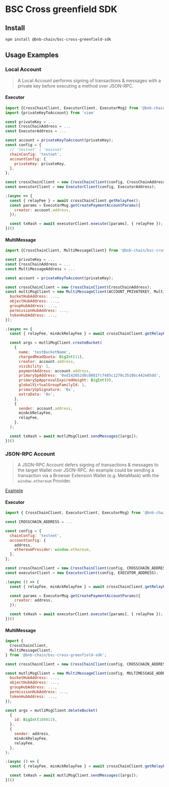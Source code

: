# BSC Cross greenfield SDK

## Install

```bash
npm install @bnb-chain/bsc-cross-greenfield-sdk
```

## Usage Examples

### Local Account

> A Local Account performs signing of transactions & messages with a private key before executing a method over JSON-RPC.

#### Executor

```js
import {CrossChainClient, ExecutorClient, ExecutorMsg} from '@bnb-chain/bsc-cross-greenfield-sdk'
import {privateKeyToAccount} from 'viem'

const privateKey = ...
const CrossChainAddress = ...
const ExecutorAddress = ...

const account = privateKeyToAccount(privateKey);
const config = {
  // 'testnet' | 'mainnet'
  chainConfig: 'testnet',
  accountConfig: {
    privateKey: privateKey,
  },
};

const crossChainClient = new CrossChainClient(config, CrossChainAddress);
const executorClient = new ExecutorClient(config, ExecutorAddress);

;(async => {
  const { relayFee } = await crossChainClient.getRelayFee();
  const params = ExecutorMsg.getCreatePaymentAccountParams({
    creator: account.address,
  });

  const txHash = await executorClient.execute([params], { relayFee });
})()
```

#### MultiMessage

```js
import {CrossChainClient, MultiMessageClient} from '@bnb-chain/bsc-cross-greenfield-sdk'

const privateKey = ...
const CrossChainAddress = ...
const MultiMessageAddress = ...

const account = privateKeyToAccount(privateKey);

const crossChainClient = new CrossChainClient(CrossChainAddress);
const multiMsgClient = new MultiMessageClient(ACCOUNT_PRIVATEKEY, MultiMessageAddress, {
  bucketHubAddress: ...,
  objectHubAddress: ...,
  groupHubAddress: ...,
  permissionHubAddress: ...,
  tokenHubAddress: ...,
});

;(async => {
  const { relayFee, minAckRelayFee } = await crossChainClient.getRelayFee();

  const args = mutliMsgClient.createBucket(
    {
      name: 'testBucketName',
      chargedReadQuota: BigInt(11),
      creator: account.address,
      visibility: 1,
      paymentAddress: account.address,
      primarySpAddress: '0xd142052d8c0881fc7485c1270c3510bc442e05dd',
      primarySpApprovalExpiredHeight: BigInt(0),
      globalVirtualGroupFamilyId: 1,
      primarySpSignature: '0x',
      extraData: '0x',
    },
    {
      sender: account.address,
      minAckRelayFee,
      relayFee,
    },
  );

  const txHash = await mutliMsgClient.sendMessages([args]);
})()
```

### JSON-RPC Account

> A JSON-RPC Account defers signing of transactions & messages to the target Wallet over JSON-RPC. An example could be sending a transaction via a Browser Extension Wallet (e.g. MetaMask) with the `window.ethereum` Provider.

[Example](https://github.com/bnb-chain/greenfield-js-sdk/blob/60bdc913abd9bbcf1053d01259d006744b4da6d5/examples/nextjs/src/components/cross/index.tsx)

#### Executor

```js
import { CrossChainClient, ExecutorClient, ExecutorMsg} from '@bnb-chain/bsc-cross-greenfield-sdk';

const CROSSCHAIN_ADDRESS = ...

const config = {
  chainConfig: 'testnet',
  accountConfig: {
    address,
    ethereumProvider: window.ethereum,
  },
};

const crossChainClient = new CrossChainClient(config, CROSSCHAIN_ADDRESS);
const executorClient = new ExecutorClient(config, EXECUTOR_ADDRESS);

;(async () => {
  const { relayFee, minAckRelayFee } = await crossChainClient.getRelayFee();

  const params = ExecutorMsg.getCreatePaymentAccountParams({
    creator: address,
  });

  const txHash = await executorClient.execute([params], { relayFee });
})()
```

#### MultiMessage

```js
import {
  CrossChainClient,
  MultiMessageClient,
} from '@bnb-chain/bsc-cross-greenfield-sdk';

const crossChainClient = new CrossChainClient(config, CROSSCHAIN_ADDRESS);

const mutliMsgClient = new MultiMessageClient(config, MULTIMESSAGE_ADDRESS, {
  bucketHubAddress: ...,
  objectHubAddress: ...,
  groupHubAddress: ...,
  permissionHubAddress: ...,
  tokenHubAddress: ...,
});

const args = mutliMsgClient.deleteBucket(
  {
    id: BigInt(180013),
  },
  {
    sender: address,
    minAckRelayFee,
    relayFee,
  },
);

;(async () => {
  const { relayFee, minAckRelayFee } = await crossChainClient.getRelayFee();

  const txHash = await mutliMsgClient.sendMessages([args]);
})()
```
